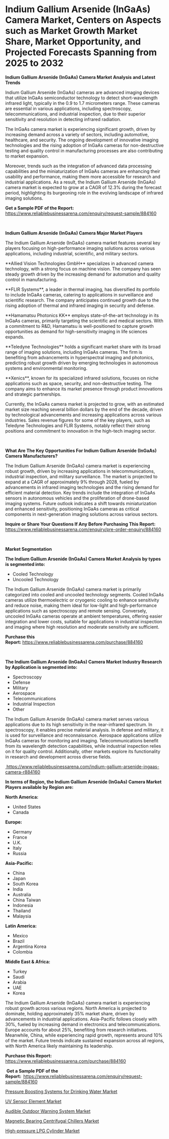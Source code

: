 <p><h1>Indium Gallium Arsenide (InGaAs) Camera Market, Centers on Aspects such as Market Growth Market Share, Market Opportunity, and Projected Forecasts Spanning from 2025 to 2032</h1></p><p><strong>Indium Gallium Arsenide (InGaAs) Camera Market Analysis and Latest Trends</strong></p>
<p><p>Indium Gallium Arsenide (InGaAs) cameras are advanced imaging devices that utilize InGaAs semiconductor technology to detect short-wavelength infrared light, typically in the 0.9 to 1.7 micrometers range. These cameras are essential in various applications, including spectroscopy, telecommunications, and industrial inspection, due to their superior sensitivity and resolution in detecting infrared radiation. </p><p>The InGaAs camera market is experiencing significant growth, driven by increasing demand across a variety of sectors, including automotive, healthcare, and security. The ongoing development of innovative imaging technologies and the rising adoption of InGaAs cameras for non-destructive testing and quality control in manufacturing processes are also contributing to market expansion. </p><p>Moreover, trends such as the integration of advanced data processing capabilities and the miniaturization of InGaAs cameras are enhancing their usability and performance, making them more accessible for research and industrial applications. As a result, the Indium Gallium Arsenide (InGaAs) camera market is expected to grow at a CAGR of 12.3% during the forecast period, highlighting its burgeoning role in the evolving landscape of infrared imaging solutions.</p></p>
<p><strong>Get a Sample PDF of the Report:&nbsp;</strong> <a href="https://www.reliablebusinessarena.com/enquiry/request-sample/884160?utm_campaign=1143&utm_medium=2&utm_source=Github&utm_content=ia&utm_term=28022025&utm_id=indium-gallium-arsenide-ingaas-camera">https://www.reliablebusinessarena.com/enquiry/request-sample/884160</a></p>
<p>&nbsp;</p>
<p><strong>Indium Gallium Arsenide (InGaAs) Camera Major Market Players</strong></p>
<p><p>The Indium Gallium Arsenide (InGaAs) camera market features several key players focusing on high-performance imaging solutions across various applications, including industrial, scientific, and military sectors.</p><p>**Allied Vision Technologies GmbH** specializes in advanced camera technology, with a strong focus on machine vision. The company has seen steady growth driven by the increasing demand for automation and quality control in manufacturing.</p><p>**FLIR Systems**, a leader in thermal imaging, has diversified its portfolio to include InGaAs cameras, catering to applications in surveillance and scientific research. The company anticipates continued growth due to the rising adoption of thermal and infrared imaging in security and defense.</p><p>**Hamamatsu Photonics KK** employs state-of-the-art technology in its InGaAs cameras, primarily targeting the scientific and medical sectors. With a commitment to R&D, Hamamatsu is well-positioned to capture growth opportunities as demand for high-sensitivity imaging in life sciences expands.</p><p>**Teledyne Technologies** holds a significant market share with its broad range of imaging solutions, including InGaAs cameras. The firm is benefiting from advancements in hyperspectral imaging and photonics, predicting robust growth driven by emerging technologies in autonomous systems and environmental monitoring.</p><p>**Xenics**, known for its specialized infrared solutions, focuses on niche applications such as space, security, and non-destructive testing. The company aims to enhance its market presence through product innovations and strategic partnerships.</p><p>Currently, the InGaAs camera market is projected to grow, with an estimated market size reaching several billion dollars by the end of the decade, driven by technological advancements and increasing applications across various industries. Sales revenue figures for some of the key players, such as Teledyne Technologies and FLIR Systems, notably reflect their strong positions and commitment to innovation in the high-tech imaging sector.</p></p>
<p>&nbsp;</p>
<p><strong>What Are The Key Opportunities For Indium Gallium Arsenide (InGaAs) Camera Manufacturers?</strong></p>
<p><p>The Indium Gallium Arsenide (InGaAs) camera market is experiencing robust growth, driven by increasing applications in telecommunications, industrial inspection, and military surveillance. The market is projected to expand at a CAGR of approximately 9% through 2028, fueled by advancements in infrared imaging technologies and the rising demand for efficient material detection. Key trends include the integration of InGaAs sensors in autonomous vehicles and the proliferation of drone-based imaging systems. Future outlook indicates a shift towards miniaturization and enhanced sensitivity, positioning InGaAs cameras as critical components in next-generation imaging solutions across various sectors.</p></p>
<p><strong>Inquire or Share Your Questions If Any Before Purchasing This Report:</strong> <a href="https://www.reliablebusinessarena.com/enquiry/pre-order-enquiry/884160?utm_campaign=1143&utm_medium=2&utm_source=Github&utm_content=ia&utm_term=28022025&utm_id=indium-gallium-arsenide-ingaas-camera">https://www.reliablebusinessarena.com/enquiry/pre-order-enquiry/884160</a></p>
<p>&nbsp;</p>
<p><strong>Market Segmentation</strong></p>
<p><strong>The Indium Gallium Arsenide (InGaAs) Camera Market Analysis by types is segmented into:</strong></p>
<p><ul><li>Cooled Technology</li><li>Uncooled Technology</li></ul></p>
<p><p>The Indium Gallium Arsenide (InGaAs) camera market is primarily categorized into cooled and uncooled technology segments. Cooled InGaAs cameras utilize thermoelectric or cryogenic cooling to enhance sensitivity and reduce noise, making them ideal for low-light and high-performance applications such as spectroscopy and remote sensing. Conversely, uncooled InGaAs cameras operate at ambient temperatures, offering easier integration and lower costs, suitable for applications in industrial inspection and imaging where high resolution and moderate sensitivity are sufficient.</p></p>
<p><strong>Purchase this Report:&nbsp;</strong><a href="https://www.reliablebusinessarena.com/purchase/884160?utm_campaign=1143&utm_medium=2&utm_source=Github&utm_content=ia&utm_term=28022025&utm_id=indium-gallium-arsenide-ingaas-camera">https://www.reliablebusinessarena.com/purchase/884160</a></p>
<p>&nbsp;</p>
<p><strong>The Indium Gallium Arsenide (InGaAs) Camera Market Industry Research by Application is segmented into:</strong></p>
<p><ul><li>Spectroscopy</li><li>Defense</li><li>Military</li><li>Aerospace</li><li>Telecommunications</li><li>Industrial Inspection</li><li>Other</li></ul></p>
<p><p>The Indium Gallium Arsenide (InGaAs) camera market serves various applications due to its high sensitivity in the near-infrared spectrum. In spectroscopy, it enables precise material analysis. In defense and military, it is used for surveillance and reconnaissance. Aerospace applications utilize InGaAs cameras for monitoring and imaging. Telecommunications benefit from its wavelength detection capabilities, while industrial inspection relies on it for quality control. Additionally, other markets explore its functionality in research and development across diverse fields.</p></p>
<p><a href="https://www.reliablebusinessarena.com/indium-gallium-arsenide-ingaas-camera-r884160?utm_campaign=1143&utm_medium=2&utm_source=Github&utm_content=ia&utm_term=28022025&utm_id=indium-gallium-arsenide-ingaas-camera">&nbsp;https://www.reliablebusinessarena.com/indium-gallium-arsenide-ingaas-camera-r884160</a></p>
<p><strong>In terms of Region, the Indium Gallium Arsenide (InGaAs) Camera Market Players available by Region are:</strong></p>
<p>
    <p> <strong> North America: </strong>
        <ul>
            <li>United States</li>
            <li>Canada</li>
        </ul>
        </p> 
    <p> <strong> Europe: </strong>
        <ul>
            <li>Germany</li>
            <li>France</li>
            <li>U.K.</li>
            <li>Italy</li>
            <li>Russia</li>
        </ul>
        </p> 
    <p> <strong> Asia-Pacific: </strong>
        <ul>
            <li>China</li>
            <li>Japan</li>
            <li>South Korea</li>
            <li>India</li>
            <li>Australia</li>
            <li>China Taiwan</li>
            <li>Indonesia</li>
            <li>Thailand</li>
            <li>Malaysia</li>
        </ul>
        </p> 
    <p> <strong> Latin America: </strong>
        <ul>
            <li>Mexico</li>
            <li>Brazil</li>
            <li>Argentina Korea</li>
            <li>Colombia</li>
        </ul>
        </p> 
    <p> <strong> Middle East & Africa: </strong>
        <ul>
            <li>Turkey</li>
            <li>Saudi</li>
            <li>Arabia</li>
            <li>UAE</li>
            <li>Korea</li>
        </ul>
    </p>
    </p>
<p><p>The Indium Gallium Arsenide (InGaAs) camera market is experiencing robust growth across various regions. North America is projected to dominate, holding approximately 35% market share, driven by advancements in industrial applications. Asia-Pacific follows closely with 30%, fueled by increasing demand in electronics and telecommunications. Europe accounts for about 25%, benefiting from research initiatives. Meanwhile, China, while experiencing rapid growth, represents around 10% of the market. Future trends indicate sustained expansion across all regions, with North America likely maintaining its leadership.</p></p>
<p><strong>Purchase this Report: </strong><a href="https://www.reliablebusinessarena.com/purchase/884160?utm_campaign=1143&utm_medium=2&utm_source=Github&utm_content=ia&utm_term=28022025&utm_id=indium-gallium-arsenide-ingaas-camera">https://www.reliablebusinessarena.com/purchase/884160</a></p>
<p>&nbsp;<strong>Get a Sample PDF of the Report:&nbsp;&nbsp;</strong><a href="https://www.reliablebusinessarena.com/enquiry/request-sample/884160?utm_campaign=1143&utm_medium=2&utm_source=Github&utm_content=ia&utm_term=28022025&utm_id=indium-gallium-arsenide-ingaas-camera">https://www.reliablebusinessarena.com/enquiry/request-sample/884160</a></p>
<p><strong></strong></p>
<p><p><a href="https://github.com/minakibanov/Market-Research-Report-List-1/blob/main/pressure-boosting-systems-for-drinking-water-market.md?utm_campaign=1143&utm_medium=2&utm_source=Github&utm_content=ia&utm_term=28022025&utm_id=indium-gallium-arsenide-ingaas-camera">Pressure Boosting Systems for Drinking Water Market</a></p><p><a href="https://github.com/mootssanjan5/Market-Research-Report-List-1/blob/main/uv-sensor-element-market.md?utm_campaign=1143&utm_medium=2&utm_source=Github&utm_content=ia&utm_term=28022025&utm_id=indium-gallium-arsenide-ingaas-camera">UV Sensor Element Market</a></p><p><a href="https://github.com/seemsmanis7i/Market-Research-Report-List-1/blob/main/audible-outdoor-warning-system-market.md?utm_campaign=1143&utm_medium=2&utm_source=Github&utm_content=ia&utm_term=28022025&utm_id=indium-gallium-arsenide-ingaas-camera">Audible Outdoor Warning System Market</a></p><p><a href="https://github.com/sybeletagavi/Market-Research-Report-List-1/blob/main/magnetic-bearing-centrifugal-chillers-market.md?utm_campaign=1143&utm_medium=2&utm_source=Github&utm_content=ia&utm_term=28022025&utm_id=indium-gallium-arsenide-ingaas-camera">Magnetic Bearing Centrifugal Chillers Market</a></p><p><a href="https://github.com/gripeluigstt/Market-Research-Report-List-1/blob/main/high-pressure-lpg-cylinder-market.md?utm_campaign=1143&utm_medium=2&utm_source=Github&utm_content=ia&utm_term=28022025&utm_id=indium-gallium-arsenide-ingaas-camera">High-pressure LPG Cylinder Market</a></p></p>
